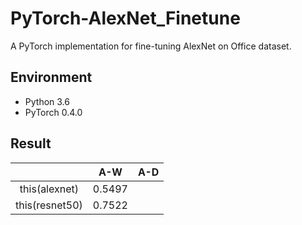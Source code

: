 # PyTorch-AlexNet_Finetune

A PyTorch implementation for fine-tuning AlexNet on Office dataset.

## Environment

- Python 3.6
- PyTorch 0.4.0

## Result

|                |   A-W   |   A-D   |
| :------------: | :-----: | :-----: |
| this(alexnet)  | 0.5497  |         |
| this(resnet50) | 0.7522  |         |